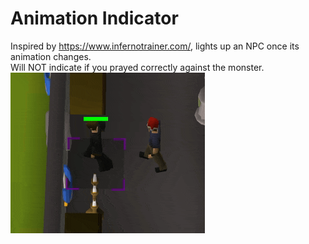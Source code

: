 # Animation Indicator
Inspired by https://www.infernotrainer.com/, lights up an NPC once its animation changes.<br>
Will NOT indicate if you prayed correctly against the monster.<br>
![](./Images/Example.gif)<br>
